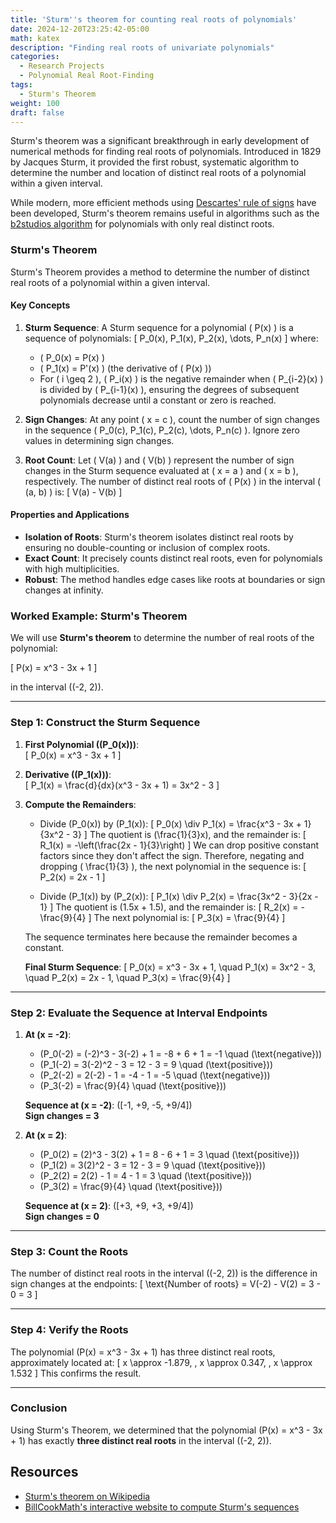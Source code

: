 ```yaml
---
title: 'Sturm''s theorem for counting real roots of polynomials'
date: 2024-12-20T23:25:42-05:00
math: katex
description: "Finding real roots of univariate polynomials"
categories:
  - Research Projects
  - Polynomial Real Root-Finding
tags:
  - Sturm's Theorem
weight: 100
draft: false
---
```


Sturm's theorem was a significant breakthrough in early development of numerical methods for finding real roots of polynomials. Introduced in 1829 by Jacques Sturm, it provided the first robust, systematic algorithm to determine the number and location of distinct real roots of a polynomial within a given interval.

While modern, more efficient methods using [Descartes' rule of signs](./Descartes'%20Rule%20of%20Signs.md) have been developed, Sturm's theorem remains useful in algorithms such as the [b2studios algorithm](../algorithms/b2studios%20algorithm.md) for polynomials with only real distinct roots.

### Sturm's Theorem

Sturm's Theorem provides a method to determine the number of distinct real roots of a polynomial within a given interval.

#### Key Concepts

1. **Sturm Sequence**: 
   A Sturm sequence for a polynomial \( P(x) \) is a sequence of polynomials:
   \[
   P_0(x), P_1(x), P_2(x), \dots, P_n(x)
   \]
   where:
   - \( P_0(x) = P(x) \)
   - \( P_1(x) = P'(x) \) (the derivative of \( P(x) \))
   - For \( i \geq 2 \), \( P_i(x) \) is the negative remainder when \( P_{i-2}(x) \) is divided by \( P_{i-1}(x) \), ensuring the degrees of subsequent polynomials decrease until a constant or zero is reached.

2. **Sign Changes**:
   At any point \( x = c \), count the number of sign changes in the sequence \( P_0(c), P_1(c), P_2(c), \dots, P_n(c) \). Ignore zero values in determining sign changes.

3. **Root Count**:
   Let \( V(a) \) and \( V(b) \) represent the number of sign changes in the Sturm sequence evaluated at \( x = a \) and \( x = b \), respectively. The number of distinct real roots of \( P(x) \) in the interval \( (a, b) \) is:
   \[
   V(a) - V(b)
   \]

#### Properties and Applications
- **Isolation of Roots**: Sturm's theorem isolates distinct real roots by ensuring no double-counting or inclusion of complex roots.
- **Exact Count**: It precisely counts distinct real roots, even for polynomials with high multiplicities.
- **Robust**: The method handles edge cases like roots at boundaries or sign changes at infinity.

### Worked Example: Sturm's Theorem

We will use **Sturm's theorem** to determine the number of real roots of the polynomial:

\[
P(x) = x^3 - 3x + 1
\]

in the interval \((-2, 2)\).

---

### Step 1: Construct the Sturm Sequence

1. **First Polynomial (\(P_0(x)\))**:  
   \[
   P_0(x) = x^3 - 3x + 1
   \]

2. **Derivative (\(P_1(x)\))**:  
   \[
   P_1(x) = \frac{d}{dx}(x^3 - 3x + 1) = 3x^2 - 3
   \]

3. **Compute the Remainders**:
   - Divide \(P_0(x)\) by \(P_1(x)\):
     \[
     P_0(x) \div P_1(x) = \frac{x^3 - 3x + 1}{3x^2 - 3}
     \]
     The quotient is \(\frac{1}{3}x\), and the remainder is:
     \[
     R_1(x) = -\left(\frac{2x - 1}{3}\right)
     \]
     We can drop positive constant factors since they don't affect the sign. Therefore, negating and dropping \( \frac{1}{3} \), the next polynomial in the sequence is:
     \[
     P_2(x) = 2x - 1
     \]

   - Divide \(P_1(x)\) by \(P_2(x)\):
     \[
     P_1(x) \div P_2(x) = \frac{3x^2 - 3}{2x - 1}
     \]
     The quotient is \(1.5x + 1.5\), and the remainder is:
     \[
     R_2(x) = -\frac{9}{4}
     \]
     The next polynomial is:
     \[
     P_3(x) = \frac{9}{4}
     \]

   The sequence terminates here because the remainder becomes a constant.

   **Final Sturm Sequence**:
   \[
   P_0(x) = x^3 - 3x + 1, \quad P_1(x) = 3x^2 - 3, \quad P_2(x) = 2x - 1, \quad P_3(x) = \frac{9}{4}
   \]

---

### Step 2: Evaluate the Sequence at Interval Endpoints

1. **At \(x = -2\)**:
   - \(P_0(-2) = (-2)^3 - 3(-2) + 1 = -8 + 6 + 1 = -1 \quad (\text{negative})\)
   - \(P_1(-2) = 3(-2)^2 - 3 = 12 - 3 = 9 \quad (\text{positive})\)
   - \(P_2(-2) = 2(-2) - 1 = -4 - 1 = -5 \quad (\text{negative})\)
   - \(P_3(-2) = \frac{9}{4} \quad (\text{positive})\)

   **Sequence at \(x = -2\)**: \([-1, +9, -5, +9/4]\)  
   **Sign changes = 3**

2. **At \(x = 2\)**:
   - \(P_0(2) = (2)^3 - 3(2) + 1 = 8 - 6 + 1 = 3 \quad (\text{positive})\)
   - \(P_1(2) = 3(2)^2 - 3 = 12 - 3 = 9 \quad (\text{positive})\)
   - \(P_2(2) = 2(2) - 1 = 4 - 1 = 3 \quad (\text{positive})\)
   - \(P_3(2) = \frac{9}{4} \quad (\text{positive})\)

   **Sequence at \(x = 2\)**: \([+3, +9, +3, +9/4]\)  
   **Sign changes = 0**

---

### Step 3: Count the Roots

The number of distinct real roots in the interval \((-2, 2)\) is the difference in sign changes at the endpoints:
\[
\text{Number of roots} = V(-2) - V(2) = 3 - 0 = 3
\]

---

### Step 4: Verify the Roots

The polynomial \(P(x) = x^3 - 3x + 1\) has three distinct real roots, approximately located at:
\[
x \approx -1.879, \, x \approx 0.347, \, x \approx 1.532
\]
This confirms the result.

---

### Conclusion

Using Sturm's Theorem, we determined that the polynomial \(P(x) = x^3 - 3x + 1\) has exactly **three distinct real roots** in the interval \((-2, 2)\).

## Resources

- [Sturm's theorem on Wikipedia](https://en.wikipedia.org/wiki/Sturm%27s_theorem)
- [BillCookMath's interactive website to compute Sturm's sequences](https://billcookmath.com/sage/algebra/Sturms_method.html)
